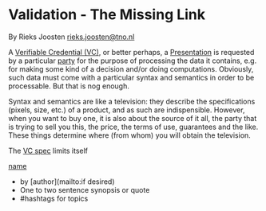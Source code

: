 # Validation - The Missing Link

By Rieks Joosten <rieks.joosten@tno.nl>

A [Verifiable Credential (VC)](https://www.w3.org/TR/vc-data-model/#dfn-credential), or better perhaps, a [Presentation](https://www.w3.org/TR/vc-data-model/#dfn-presentations) is requested by a particular [party](https://trustoverip.github.io/essiflab/glossary#party) for the purpose of processing the data it contains, e.g. for making some kind of a decision and/or doing computations. Obviously, such data must come with a particular syntax and semantics in order to be processable. But that is nog enough.

Syntax and semantics are like a television: they describe the specifications (pixels, size, etc.) of a product, and as such are indispensible. However, when you want to buy one, it is also about the source of it all, the party that is trying to sell you this, the price, the terms of use, guarantees and the like. These things determine where (from whom) you will obtain the television.

The [VC spec](https://www.w3.org/TR/vc-data-model/) limits itself

[name](link)
   * by [author](mailto:if desired)
   * One to two sentence synopsis or quote
   * #hashtags for topics
